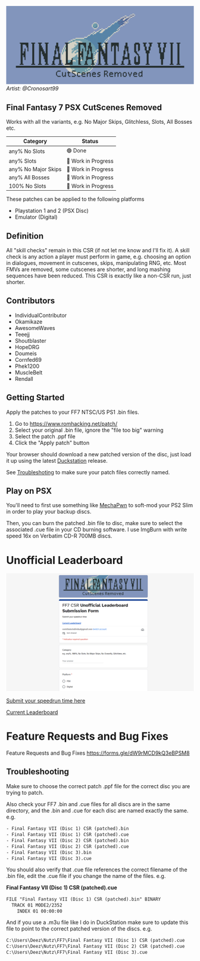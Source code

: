![](images/banner.png)
*Artist: @Cronosart99*

## Final Fantasy 7 PSX CutScenes Removed

Works with all the variants, e.g. No Major Skips, Glitchless, Slots, All Bosses etc.

Category | Status
-------- | ------
any% No Slots | 🟢 Done
any% Slots | 🔄 Work in Progress 
any% No Major Skips | 🔄 Work in Progress 
any% All Bosses | 🔄 Work in Progress 
100% No Slots | 🔄 Work in Progress 


These patches can be applied to the following platforms

- Playstation 1 and 2 (PSX Disc)
- Emulator (Digital)

## Definition

All "skill checks" remain in this CSR (if not let me know and I'll fix it). A skill check is any action a player must perform in game, e.g. choosing an option in dialogues, movement in cutscenes, skips, manipulating RNG, etc. Most FMVs are removed, some cutscenes are shorter, and long mashing sequences have been reduced. This CSR is exactly like a non-CSR run, just shorter.

## Contributors
- IndividualContributor
- Okamikaze
- AwesomeWaves
- Teeejj
- Shoutblaster
- HopeDRG
- Doumeis
- Cornfed69
- Phek1200
- MuscleBelt
- Rendall

## Getting Started

Apply the patches to your FF7 NTSC/US PS1 .bin files.

1. Go to https://www.romhacking.net/patch/
2. Select your original .bin file, ignore the "file too big" warning
3. Select the patch .ppf file
4. Click the "Apply patch" button

Your browser should download a new patched version of the disc, just load it up using the latest [Duckstation](https://github.com/stenzek/duckstation/releases) release. 

See [Troubleshoting](#troubleshooting) to make sure your patch files correctly named.

## Play on PSX

You'll need to first use something like [MechaPwn](https://github.com/MechaResearch/MechaPwn) to soft-mod your PS2 Slim in order to play your backup discs.

Then, you can burn the patched .bin file to disc, make sure to select the associated .cue file in your CD burning software. I use ImgBurn with write speed 16x on Verbatim CD-R 700MB discs.

# Unofficial Leaderboard

![](images/leaderboard.PNG)

[Submit your speedrun time here](https://forms.gle/byFWCT85gFWS2Vtp6)

[Current Leaderboard](https://docs.google.com/spreadsheets/d/19y6yHtODjS5R-VyvtHUKjAo3FL9Fif56p1REQsUzGWg)


# Feature Requests and Bug Fixes

Feature Requests and Bug Fixes https://forms.gle/dW9rMCD9kQ3eBPSM8


## Troubleshooting

Make sure to choose the correct patch .ppf file for the correct disc you are trying to patch.

Also check your FF7 .bin and .cue files for all discs are in the same directory, and the .bin and .cue for each disc are named exactly the same. e.g. 

```text
- Final Fantasy VII (Disc 1) CSR (patched).bin  
- Final Fantasy VII (Disc 1) CSR (patched).cue  
- Final Fantasy VII (Disc 2) CSR (patched).bin  
- Final Fantasy VII (Disc 2) CSR (patched).cue  
- Final Fantasy VII (Disc 3).bin  
- Final Fantasy VII (Disc 3).cue
```

You should also verify that .cue file references the correct filename of the .bin file, edit the .cue file if you change the name of the files. e.g.

**Final Fantasy VII (Disc 1) CSR (patched).cue**
```text
FILE "Final Fantasy VII (Disc 1) CSR (patched).bin" BINARY
  TRACK 01 MODE2/2352
    INDEX 01 00:00:00
```

And if you use a .m3u file like I do in DuckStation make sure to update this file to point to the correct patched version of the discs. e.g.

```text
C:\Users\Deez\Nutz\FF7\Final Fantasy VII (Disc 1) CSR (patched).cue
C:\Users\Deez\Nutz\FF7\Final Fantasy VII (Disc 2) CSR (patched).cue
C:\Users\Deez\Nutz\FF7\Final Fantasy VII (Disc 3).cue
```




